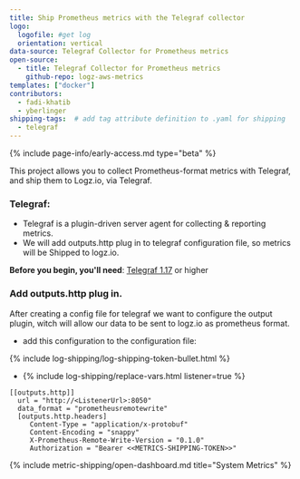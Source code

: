 ```yaml
---
title: Ship Prometheus metrics with the Telegraf collector
logo:
  logofile: #get log
  orientation: vertical
data-source: Telegraf Collector for Prometheus metrics
open-source:
  - title: Telegraf Collector for Prometheus metrics
    github-repo: logz-aws-metrics
templates: ["docker"]
contributors:
  - fadi-khatib
  - yberlinger
shipping-tags:  # add tag attribute definition to .yaml for shipping
  - telegraf
---
```



{% include page-info/early-access.md type="beta" %}

This project allows you to collect Prometheus-format metrics with Telegraf, and ship them to Logz.io, via Telegraf.

### Telegraf: 
* Telegraf is a plugin-driven server agent for collecting & reporting metrics.
* We will add outputs.http plug in to telegraf configuration file, so metrics will be Shipped to logz.io.
  
**Before you begin, you'll need**:
[Telegraf 1.17](https://docs.influxdata.com/telegraf/v1.17/introduction/getting-started/) or higher


<div class="tasklist">

### Add outputs.http plug in.
After creating a config file for telegraf we want to configure the output plugin,
witch will allow our data to be sent to logz.io as prometheus format.
* add this configuration to the configuration file:

{% include log-shipping/log-shipping-token-bullet.html %}
* {% include log-shipping/replace-vars.html listener=true %}

```
[[outputs.http]]
  url = "http://<ListenerUrl>:8050"
  data_format = "prometheusremotewrite"
  [outputs.http.headers]
     Content-Type = "application/x-protobuf"
     Content-Encoding = "snappy"
     X-Prometheus-Remote-Write-Version = "0.1.0"
     Authorization = "Bearer <<METRICS-SHIPPING-TOKEN>>"
``` 

{% include metric-shipping/open-dashboard.md title="System Metrics" %}

</div>


